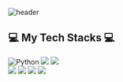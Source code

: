 ![header](https://capsule-render.vercel.app/api?type=wave&color=auto&height=300&section=header&text=Yongyeon%20Kim&fontSize=90)

## 💻 My Tech Stacks 💻 ##

![Python](https://img.shields.io/badge/Python-3776AB.svg?style=for-the-badge&logo=Python&logoColor=white)
<img src="https://img.shields.io/badge/Pytorch-EE4C2C?style=for-the-badge&logo=Pytorch&logoColor=white"/>
<img src="https://img.shields.io/badge/TensorFlow-FF6F00?style=for-the-badge&logo=Tensorflow&logoColor=white"/> <br/>
<img src="https://img.shields.io/badge/Docker-2496ED?style=for-the-badge&logo=Docker&logoColor=white"/>
<img src="https://img.shields.io/badge/Linux-FCC624?style=for-the-badge&logo=Linux&logoColor=white"/>
<img src="https://img.shields.io/badge/MySQL-4479A1?style=for-the-badge&logo=MySQL&logoColor=white"/>
<img src="https://img.shields.io/badge/MongoDB-47A248?style=for-the-badge&logo=MongoDB&logoColor=white"/>

